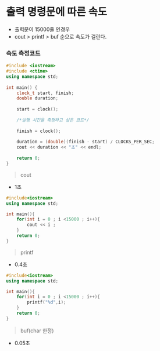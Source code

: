 # 출력 명령문에 따른 속도

- 출력문이 15000줄 인경우 
- cout > printf > buf 순으로 속도가 걸린다.

### 속도 측정코드
```c++
#include <iostream>
#include <ctime>
using namespace std;
 
int main() {
    clock_t start, finish;
    double duration;
 
    start = clock();
    
    /*실행 시간을 측정하고 싶은 코드*/
 
    finish = clock();
 
    duration = (double)(finish - start) / CLOCKS_PER_SEC;
    cout << duration << "초" << endl;
 
    return 0;
}

```

> cout 
- 1초
```C++
#include<iostream>
using namespace std;

int main(){
    for(int i = 0 ; i <15000 ; i++){
        cout << i ;
    }
    return 0;
}
```
> printf
- 0.4초
```C++
#include<iostream>
using namespace std;

int main(){
    for(int i = 0 ; i <15000 ; i++){
        printf("%d",i);
    }
    return 0;
}
```
> buf(char 한정)
- 0.05초